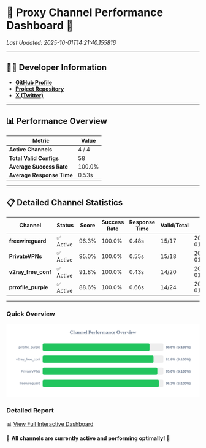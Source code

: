 # 🌟 Proxy Channel Performance Dashboard 🌟

_Last Updated: 2025-10-01T14:21:40.155816_

---

## 👩‍💻 Developer Information

- **[GitHub Profile](https://github.com/4n0nymou3)**  
- **[Project Repository](https://github.com/4n0nymou3/multi-proxy-config-fetcher)**  
- **[X (Twitter)](https://x.com/4n0nymou3)**  

---

## 📊 Performance Overview

| Metric                | Value       |
|-----------------------|-------------|
| **Active Channels**   | 4 / 4       |
| **Total Valid Configs** | 58          |
| **Average Success Rate** | 100.0%      |
| **Average Response Time** | 0.53s       |

---

## 📋 Detailed Channel Statistics

| Channel          | Status     | Score  | Success Rate | Response Time | Valid/Total | Last Success               |
|------------------|------------|--------|--------------|---------------|-------------|----------------------------|
| **freewireguard**  | ✅ Active  | 96.3%  | 100.0% | 0.48s         | 15/17       | 2025-10-01T14:21:40.154345 |
| **PrivateVPNs**  | ✅ Active  | 95.0%  | 100.0% | 0.55s         | 15/18       | 2025-10-01T14:21:39.641526 |
| **v2ray_free_conf**  | ✅ Active  | 91.8%  | 100.0% | 0.43s         | 14/20       | 2025-10-01T14:21:39.058101 |
| **prrofile_purple**  | ✅ Active  | 88.6%  | 100.0% | 0.66s         | 14/24       | 2025-10-01T14:21:38.534451 |

---

### Quick Overview
<div align="center">
  <a href="https://raw.githubusercontent.com/nullluser/NullRepo/refs/heads/main/assets/channel_stats_chart.svg">
    <img src="https://raw.githubusercontent.com/nullluser/NullRepo/refs/heads/main/assets/channel_stats_chart.svg" alt="Source Performance Statistics" width="800">
  </a>
</div>

### Detailed Report
📊 [View Full Interactive Dashboard](https://htmlpreview.github.io/?https://github.com/nullluser/NullRepo/blob/main/assets/performance_report.html)

🎉 **All channels are currently active and performing optimally!** 🎉
